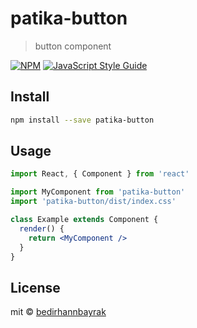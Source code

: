 # patika-button

> button component

[![NPM](https://img.shields.io/npm/v/patika-button.svg)](https://www.npmjs.com/package/patika-button) [![JavaScript Style Guide](https://img.shields.io/badge/code_style-standard-brightgreen.svg)](https://standardjs.com)

## Install

```bash
npm install --save patika-button
```

## Usage

```jsx
import React, { Component } from 'react'

import MyComponent from 'patika-button'
import 'patika-button/dist/index.css'

class Example extends Component {
  render() {
    return <MyComponent />
  }
}
```

## License

mit © [bedirhannbayrak](https://github.com/bedirhannbayrak)
